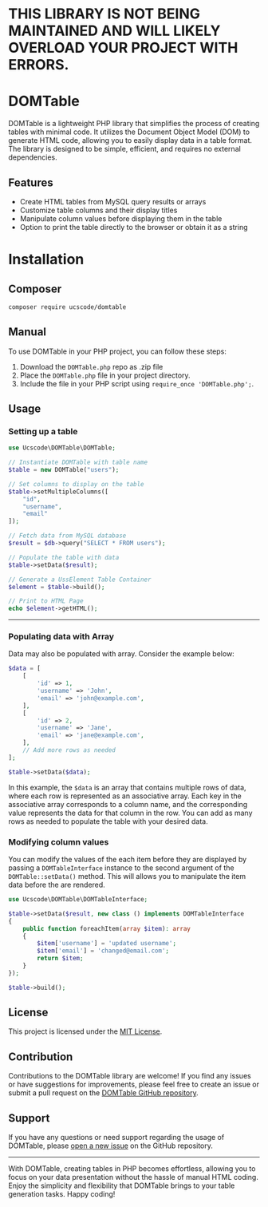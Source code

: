 # THIS LIBRARY IS NOT BEING MAINTAINED AND WILL LIKELY OVERLOAD YOUR PROJECT WITH ERRORS.

# DOMTable

DOMTable is a lightweight PHP library that simplifies the process of creating tables with minimal code. It utilizes the Document Object Model (DOM) to generate HTML code, allowing you to easily display data in a table format. The library is designed to be simple, efficient, and requires no external dependencies.

## Features

- Create HTML tables from MySQL query results or arrays
- Customize table columns and their display titles
- Manipulate column values before displaying them in the table
- Option to print the table directly to the browser or obtain it as a string

# Installation

## Composer

```bash
composer require ucscode/domtable
```

## Manual

To use DOMTable in your PHP project, you can follow these steps:

1. Download the `DOMTable.php` repo as .zip file
2. Place the `DOMTable.php` file in your project directory.
3. Include the file in your PHP script using `require_once 'DOMTable.php';`.

## Usage

### Setting up a table

```php
use Ucscode\DOMTable\DOMTable;

// Instantiate DOMTable with table name
$table = new DOMTable("users");

// Set columns to display on the table
$table->setMultipleColumns([
    "id",
    "username",
    "email"
]);

// Fetch data from MySQL database
$result = $db->query("SELECT * FROM users");

// Populate the table with data
$table->setData($result);

// Generate a UssElement Table Container
$element = $table->build();

// Print to HTML Page
echo $element->getHTML();
```

---

### Populating data with Array

Data may also be populated with array. Consider the example below:

```php
$data = [
    [
        'id' => 1,
        'username' => 'John',
        'email' => 'john@example.com',
    ],
    [
        'id' => 2,
        'username' => 'Jane',
        'email' => 'jane@example.com',
    ],
    // Add more rows as needed
];

$table->setData($data);
```

In this example, the `$data` is an array that contains multiple rows of data, where each row is represented as an associative array. Each key in the associative array corresponds to a column name, and the corresponding value represents the data for that column in the row. You can add as many rows as needed to populate the table with your desired data.

### Modifying column values

You can modify the values of the each item before they are displayed by passing a `DOMTableInterface` instance to the second argument of the `DOMTable::setData()` method. This will allows you to manipulate the item data before the are rendered.

```php
use Ucscode\DOMTable\DOMTableInterface;

$table->setData($result, new class () implements DOMTableInterface 
{
    public function foreachItem(array $item): array
    {
        $item['username'] = 'updated username';
        $item['email'] = 'changed@email.com';
        return $item;
    }
});

$table->build();
```

## License

This project is licensed under the [MIT License](https://opensource.org/licenses/MIT).

## Contribution

Contributions to the DOMTable library are welcome! If you find any issues or have suggestions for improvements, please feel free to create an issue or submit a pull request on the [DOMTable GitHub repository](https://github.com/ucscode/domtable).

## Support

If you have any questions or need support regarding the usage of DOMTable, please [open a new issue](https://github.com/ucscode/domtable/issues) on the GitHub repository.

---

With DOMTable, creating tables in PHP becomes effortless, allowing you to focus on your data presentation without the hassle of manual HTML coding. Enjoy the simplicity and flexibility that DOMTable brings to your table generation tasks. Happy coding!
